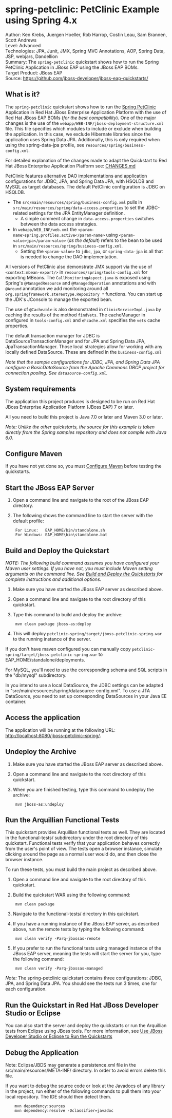 spring-petclinic: PetClinic Example using Spring 4.x  
======================================================
Author: Ken Krebs, Juergen Hoeller, Rob Harrop, Costin Leau, Sam Brannen, Scott Andrews  
Level: Advanced  
Technologies: JPA, Junit, JMX, Spring MVC Annotations, AOP, Spring Data, JSP, webjars, Dandellion  
Summary: The `spring-petclinic` quickstart shows how to run the Spring PetClinic Application in JBoss EAP using the JBoss EAP BOMs.  
Target Product: JBoss EAP  
Source: <https://github.com/jboss-developer/jboss-eap-quickstarts/>  

What is it?  
-----------
The `spring-petclinic` quickstart shows how to run the [Spring PetClinic](<http://github.com/spring-projects/spring-petclinic>) Application 
in Red Hat JBoss Enterprise Application Platform with the use of Red Hat JBoss EAP BOMs (_for the best compatibility_). One of the major 
changes is the use of the `webapp/WEB-INF/jboss-deployment-structure.xml` file. This file specifies which modules 
to include or exclude when building the application. In this case, we exclude Hibernate libraries since the application 
uses Spring Data JPA. Additionally, this is only required when using the spring-data-jpa profile, see `resources/spring/business-config.xml`.

For detailed explanation of the changes made to adapt the Quickstart to Red Hat JBoss Enterprise Application Platform see: [CHANGES.md](CHANGES.md)

PetClinic features alternative DAO implementations and application configurations for JDBC, JPA, and Spring Data JPA, with 
HSQLDB and MySQL as target databases. The default PetClinic configuration is JDBC on HSQLDB.  

* The `src/main/resources/spring/business-config.xml` pulls in `src/main/resources/spring/data-access.properties` to set 
the JDBC-related settings for the JPA EntityManager definition. 
    * A simple comment change in `data-access.properties` switches between the data access strategies. 
* In `webapp/WEB_INF/web.xml` the `<param-name>spring.profiles.active</param-name>` using `<param-value>jpa</param-value>` 
(_as the default_) refers to the bean to be used in `src/main/resources/spring/business-config.xml`. 
    * Setting the `<param-value>` to `jdbc`, `jpa`, or `spring-data-jpa` is all that is needed to change the DAO implementation.

All versions of PetClinic also demonstrate JMX support via the use of `<context:mbean-export/>` in `resources/spring/tools-config.xml` 
for exporting MBeans. The `CallMonitoringAspect.java` is exposed using Spring's `@ManagedResource` and `@ManagedOperation`
annotations and with `@Around` annotation we add monitoring around all `org.springframework.stereotype.Repository *` functions. 
You can start up the JDK's JConsole to manage the exported bean.

The use of `@Cacheable` is also demonstrated in `ClinicServiceImpl.java` by caching the results of the method `findVets`.
The cacheManager in configured in `tools-config.xml` and `ehcache.xml` specifies the `vets` cache properties.

The default transaction manager for JDBC is DataSourceTransactionManager and for JPA and Spring Data JPA, JpaTransactionManager.
Those local strategies allow for working with any locally defined DataSource. These are defined in the `business-config.xml`

_Note that the sample configurations for JDBC, JPA, and Spring Data JPA configure a BasicDataSource from the Apache Commons 
DBCP project for connection pooling. See `datasource-config.xml`._

System requirements  
-------------------

The application this project produces is designed to be run on Red Hat JBoss Enterprise Application Platform (JBoss EAP) 7 or later.

All you need to build this project is Java 7.0 or later and Maven 3.0 or later.

_Note: Unlike the other quickstarts, the source for this example is taken directly from the Spring samples repository and 
does not compile with Java 6.0._


Configure Maven
---------------

If you have not yet done so, you must [Configure Maven](https://github.com/jboss-developer/jboss-developer-shared-resources/blob/master/guides/CONFIGURE_MAVEN.md#configure-maven-to-build-and-deploy-the-quickstarts) before testing the quickstarts.


Start the JBoss EAP Server  
-------------------------

1. Open a command line and navigate to the root of the JBoss EAP directory.
2. The following shows the command line to start the server with the default profile:

        For Linux:   EAP_HOME/bin/standalone.sh
        For Windows: EAP_HOME\bin\standalone.bat


Build and Deploy the Quickstart
-------------------------

_NOTE: The following build command assumes you have configured your Maven user settings. If you have not, you must include 
Maven setting arguments on the command line. See [Build and Deploy the Quickstarts](../README.md#build-and-deploy-the-quickstarts) for complete 
instructions and additional options._

1. Make sure you have started the JBoss EAP server as described above.
2. Open a command line and navigate to the root directory of this quickstart.
3. Type this command to build and deploy the archive:

        mvn clean package jboss-as:deploy

4. This will deploy `petclinic-spring/target/jboss-petclinic-spring.war` to the running instance of the server.

If you don't have maven configured you can manually copy `petclinic-spring/target/jboss-petclinic-spring.war` to EAP_HOME/standalone/deployments.

For MySQL, you'll need to use the corresponding schema and SQL scripts in the "db/mysql" subdirectory.

In you intend to use a local DataSource, the JDBC settings can be adapted in "src/main/resources/spring/datasource-config.xml". 
To use a JTA DataSource, you need to set up corresponding DataSources in your Java EE container.

 
Access the application
---------------------

The application will be running at the following URL: <http://localhost:8080/jboss-petclinic-spring/>.


Undeploy the Archive
--------------------

1. Make sure you have started the JBoss EAP server as described above.
2. Open a command line and navigate to the root directory of this quickstart.
3. When you are finished testing, type this command to undeploy the archive:

        mvn jboss-as:undeploy


Run the Arquillian Functional Tests
-----------------------------------

This quickstart provides Arquillian functional tests as well. They are located in the functional-tests/ subdirectory under 
the root directory of this quickstart. Functional tests verify that your application behaves correctly from the user's point 
of view. The tests open a browser instance, simulate clicking around the page as a normal user would do, and then close the browser instance.

To run these tests, you must build the main project as described above.

1. Open a command line and navigate to the root directory of this quickstart.
2. Build the quickstart WAR using the following command:

        mvn clean package

3. Navigate to the functional-tests/ directory in this quickstart.
4. If you have a running instance of the JBoss EAP server, as described above, run the remote tests by typing the following command:

        mvn clean verify -Parq-jbossas-remote

5. If you prefer to run the functional tests using managed instance of the JBoss EAP server, meaning the tests will start the 
server for you, type the following command:

        mvn clean verify -Parq-jbossas-managed

_Note:_ The spring-petclinic quickstart contains three configurations: JDBC, JPA, and Spring Data JPA. You should see the tests run 3 times, one for each configuration. 

Run the Quickstart in Red Hat JBoss Developer Studio or Eclipse
-------------------------------------
You can also start the server and deploy the quickstarts or run the Arquillian tests from Eclipse using JBoss tools. For more information, see [Use JBoss Developer Studio or Eclipse to Run the Quickstarts](https://github.com/jboss-developer/jboss-developer-shared-resources/blob/master/guides/USE_JBDS.md#use-jboss-developer-studio-or-eclipse-to-run-the-quickstarts) 


Debug the Application
----------------------

Note: Eclipse/JBDS may generate a persistence.xml file in the src/main/resources/META-INF/ directory. In order to avoid 
errors delete this file.

If you want to debug the source code or look at the Javadocs of any library in the project, run either of the following 
commands to pull them into your local repository. The IDE should then detect them.

        mvn dependency:sources
        mvn dependency:resolve -Dclassifier=javadoc

